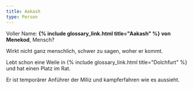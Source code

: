 ```yaml
---
title: Aakash
type: Person
---
```


Voller Name: **{% include glossary_link.html title="Aakash" %} von Menekod**, Mensch?

Wirkt nicht ganz menschlich, schwer zu sagen, woher er kommt.

Lebt schon eine Weile in {% include glossary_link.html title="Dolchfurt" %} und hat einen Platz im Rat.

Er ist temporärer Anführer der Miliz und kampferfahren wie es aussieht.
